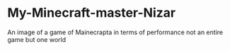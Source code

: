 # My-Minecraft-master-Nizar
An image of a game of Mainecrapta in terms of performance not an entire game but one world
